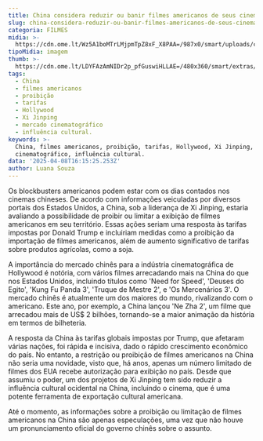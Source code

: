 ```yaml
---
title: China considera reduzir ou banir filmes americanos de seus cinemas
slug: china-considera-reduzir-ou-banir-filmes-americanos-de-seus-cinemas
categoria: FILMES
midia: >-
  https://cdn.ome.lt/Wz5A1boMTrLMjpmTpZ8xF_X8PAA=/987x0/smart/uploads/conteudo/fotos/OMELETE_CAPA_-_2025-04-08T122151.157.png
tipoMidia: imagem
thumb: >-
  https://cdn.ome.lt/LDYFAzAmNIDr2p_pfGuswiHLLAE=/480x360/smart/extras/conteudos/omelete_THUMB_-_2025-04-08T122137.760.png
tags:
  - China
  - filmes americanos
  - proibição
  - tarifas
  - Hollywood
  - Xi Jinping
  - mercado cinematográfico
  - influência cultural.
keywords: >-
  China, filmes americanos, proibição, tarifas, Hollywood, Xi Jinping, mercado
  cinematográfico, influência cultural.
data: '2025-04-08T16:15:25.253Z'
author: Luana Souza
---
```


Os blockbusters americanos podem estar com os dias contados nos cinemas chineses. De acordo com informações veiculadas por diversos portais dos Estados Unidos, a China, sob a liderança de Xi Jinping, estaria avaliando a possibilidade de proibir ou limitar a exibição de filmes americanos em seu território. Essas ações seriam uma resposta às tarifas impostas por Donald Trump e incluiriam medidas como a proibição da importação de filmes americanos, além de aumento significativo de tarifas sobre produtos agrícolas, como a soja.

A importância do mercado chinês para a indústria cinematográfica de Hollywood é notória, com vários filmes arrecadando mais na China do que nos Estados Unidos, incluindo títulos como 'Need for Speed', 'Deuses do Egito', 'Kung Fu Panda 3', 'Truque de Mestre 2', e 'Os Mercenários 3'. O mercado chinês é atualmente um dos maiores do mundo, rivalizando com o americano. Este ano, por exemplo, a China lançou 'Ne Zha 2', um filme que arrecadou mais de US$ 2 bilhões, tornando-se a maior animação da história em termos de bilheteria.

A resposta da China às tarifas globais impostas por Trump, que afetaram várias nações, foi rápida e incisiva, dado o rápido crescimento econômico do país. No entanto, a restrição ou proibição de filmes americanos na China não seria uma novidade, visto que, há anos, apenas um número limitado de filmes dos EUA recebe autorização para exibição no país. Desde que assumiu o poder, um dos projetos de Xi Jinping tem sido reduzir a influência cultural ocidental na China, incluindo o cinema, que é uma potente ferramenta de exportação cultural americana.

Até o momento, as informações sobre a proibição ou limitação de filmes americanos na China são apenas especulações, uma vez que não houve um pronunciamento oficial do governo chinês sobre o assunto.
